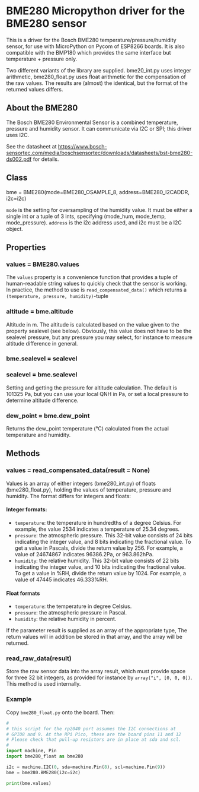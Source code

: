 # BME280 Micropython driver for the BME280 sensor

This is a driver for the Bosch BME280 temperature/pressure/humidity sensor,
for use with MicroPython on Pycom of ESP8266 boards. It is also compatible with
the BMP180 which provides the same interface but temperature + pressure only.

Two different variants of the library are supplied. bme20_int.py uses integer
arithmetic, bme280_float.py uses float arithmetic for the compensation  of the
raw values. The results are (almost) the identical, but the format of the
returned values differs.

## About the BME280

The Bosch BME280 Environmental Sensor is a combined temperature, pressure and
humidity sensor. It can communicate via I2C or SPI; this driver uses I2C.

See the datasheet at https://www.bosch-sensortec.com/media/boschsensortec/downloads/datasheets/bst-bme280-ds002.pdf
for details.

## Class

bme = BME280(mode=BME280_OSAMPLE_8, address=BME280_I2CADDR, i2c=i2c)

`mode` is the setting for oversampling of the humidity value. It must be either a single
int or a tuple of 3 ints, specifying (mode_hum, mode_temp, mode_pressure). `address` is the i2c
address used, and i2c must be a I2C object.

## Properties

### values = BME280.values

The `values` property is a convenience function that provides a tuple of
human-readable string values to quickly check that the sensor is working.
In practice, the method to use is `read_compensated_data()` which returns
a `(temperature, pressure, humidity)`-tuple

### altitude = bme.altitude
Altitude in m. The altitude is calculated based on the value given to
the property sealevel (see below). Obviously, this value does not have to be the
sealevel pressure, but any pressure you may select, for instance to measure
altitude difference in general.

### bme.sealevel = sealevel
### sealevel = bme.sealevel
Setting and getting the pressure for altitude calculation.
The default is 101325 Pa, but you can use your local
QNH in Pa, or set a local pressure to determine altitude difference.

### dew_point = bme.dew_point
Returns the dew_point temperature (°C) calculated from the actual temperature and humidity.

## Methods

### values = read_compensated_data(result = None)

Values is an array of either integers (bme280_int.py) of floats (bme280_float.py),
holding the values of temperature, pressure and humidity.
The format differs for integers and floats:

#### Integer formats:
* `temperature`:  the temperature in hundredths of a degree Celsius. For example,
the value 2534  indicates a temperature of 25.34 degrees.
* `pressure`: the atmospheric pressure. This 32-bit value consists of 24 bits
indicating the integer value, and 8 bits indicating the fractional value. To get
a value in Pascals, divide the return value by 256. For example, a value of
24674867 indicates 96386.2Pa, or 963.862hPa.
* `humidity`: the relative humidity. This 32-bit value consists of 22 bits
indicating the integer value, and 10 bits indicating the fractional value.
To get a value in %RH, divide the return value by 1024. For example, a value of
47445 indicates 46.333%RH.

#### Float formats
* `temperature`:  the temperature in degree Celsius.
* `pressure`: the atmospheric pressure in Pascal.
* `humidity`: the relative humidity in percent.

If the parameter result is supplied as an array of the appropriate type, The
return values will in addition be stored in that array, and the array will be
returned.

### read_raw_data(result)
Store the raw sensor data into the array result, which must provide space for three
32 bit integers, as provided for instance by `array("i", [0, 0, 0])`. This
method is used internally.

### Example

Copy `bme280_float.py` onto the board. Then:

``` python
#
# this script for the rp2040 port assumes the I2C connections at
# GPIO8 and 9. At the RPi Pico, these are the board pins 11 and 12
# Please check that pull-up resistors are in place at sda and scl.
#
import machine, Pin
import bme280_float as bme280

i2c = machine.I2C(0, sda=machine.Pin(8), scl=machine.Pin(9))
bme = bme280.BME280(i2c=i2c)

print(bme.values)
```
